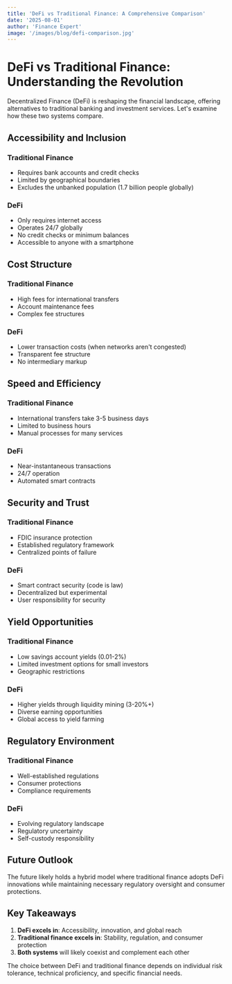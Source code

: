 ```yaml
---
title: 'DeFi vs Traditional Finance: A Comprehensive Comparison'
date: '2025-08-01'
author: 'Finance Expert'
image: '/images/blog/defi-comparison.jpg'
---
```


# DeFi vs Traditional Finance: Understanding the Revolution

Decentralized Finance (DeFi) is reshaping the financial landscape, offering alternatives to traditional banking and investment services. Let's examine how these two systems compare.

## Accessibility and Inclusion

### Traditional Finance
- Requires bank accounts and credit checks
- Limited by geographical boundaries
- Excludes the unbanked population (1.7 billion people globally)

### DeFi
- Only requires internet access
- Operates 24/7 globally
- No credit checks or minimum balances
- Accessible to anyone with a smartphone

## Cost Structure

### Traditional Finance
- High fees for international transfers
- Account maintenance fees
- Complex fee structures

### DeFi
- Lower transaction costs (when networks aren't congested)
- Transparent fee structure
- No intermediary markup

## Speed and Efficiency

### Traditional Finance
- International transfers take 3-5 business days
- Limited to business hours
- Manual processes for many services

### DeFi
- Near-instantaneous transactions
- 24/7 operation
- Automated smart contracts

## Security and Trust

### Traditional Finance
- FDIC insurance protection
- Established regulatory framework
- Centralized points of failure

### DeFi
- Smart contract security (code is law)
- Decentralized but experimental
- User responsibility for security

## Yield Opportunities

### Traditional Finance
- Low savings account yields (0.01-2%)
- Limited investment options for small investors
- Geographic restrictions

### DeFi
- Higher yields through liquidity mining (3-20%+)
- Diverse earning opportunities
- Global access to yield farming

## Regulatory Environment

### Traditional Finance
- Well-established regulations
- Consumer protections
- Compliance requirements

### DeFi
- Evolving regulatory landscape
- Regulatory uncertainty
- Self-custody responsibility

## Future Outlook

The future likely holds a hybrid model where traditional finance adopts DeFi innovations while maintaining necessary regulatory oversight and consumer protections.

## Key Takeaways

1. **DeFi excels in**: Accessibility, innovation, and global reach
2. **Traditional finance excels in**: Stability, regulation, and consumer protection
3. **Both systems** will likely coexist and complement each other

The choice between DeFi and traditional finance depends on individual risk tolerance, technical proficiency, and specific financial needs.
